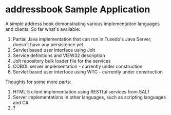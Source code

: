 # addressbook Sample Application
A simple address book demonstrating various implementation languages and clients.  So far what's available:
1. Partial Java implementation that can run in Tuxedo's Java Server, doesn't have any persistence yet.
2. Servlet based user interface using Jolt
3. Service definitions and VIEW32 description
4. Jolt repository bulk loader file for the services
5. COBOL server implementation - currently under construction
6. Servlet based user interface using WTC - currently under construction


Thoughts for some more parts:
1. HTML 5 client implementation using RESTful services from SALT
2. Server implementations in other languages, such as scripting languages and C#
3. ?
